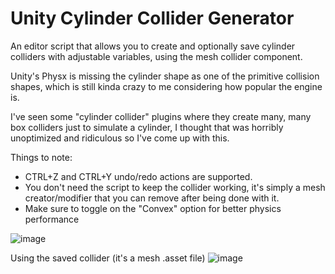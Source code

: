 # Unity Cylinder Collider Generator
An editor script that allows you to create and optionally save cylinder colliders with adjustable variables, using the mesh collider component.

Unity's Physx is missing the cylinder shape as one of the primitive collision shapes, which is still kinda crazy to me considering how popular the engine is.

I've seen some "cylinder collider" plugins where they create many, many box colliders just to simulate a cylinder, I thought that was horribly unoptimized and ridiculous so I've come up with this.


Things to note:
* CTRL+Z and CTRL+Y undo/redo actions are supported.
* You don't need the script to keep the collider working, it's simply a mesh creator/modifier that you can remove after being done with it.
* Make sure to toggle on the "Convex" option for better physics performance
  
![image](https://github.com/user-attachments/assets/fe5ae3d1-eeab-411e-a959-cb5b0b64aa83)

Using the saved collider (it's a mesh .asset file)
![image](https://github.com/user-attachments/assets/24aac96d-a639-4cde-aa84-d98e6d64cad7)


